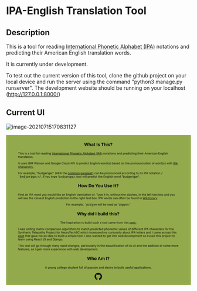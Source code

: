 # IPA-English Translation Tool

## Description

This is a tool for reading [International Phonetic Alphabet (IPA)](https://en.wikipedia.org/wiki/International_Phonetic_Alphabet) notations and predicting their American English translation words.

It is currently under development.

To test out the current version of this tool, clone the github project on your local device and run the server using the command "python3 manage.py runserver". The development website should be running on your localhost (http://127.0.0.1:8000/)

## Current UI

![image-20210715170831127](/Users/sahilgupta/Documents/Django_website1/IPA-English_Tool/Current_UI.png)

![image-20210715141650866](https://raw.githubusercontent.com/GuptaHub/IPA-English_Tool/main/Info_UI.png)

